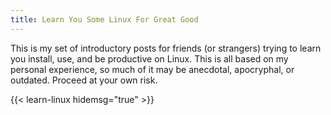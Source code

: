 ```yaml
---
title: Learn You Some Linux For Great Good
---
```


This is my set of introductory posts for friends (or strangers) trying to learn
you install, use, and be productive on Linux. This is all based on my personal
experience, so much of it may be anecdotal, apocryphal, or outdated. Proceed at
your own risk.

{{< learn-linux hidemsg="true" >}}
